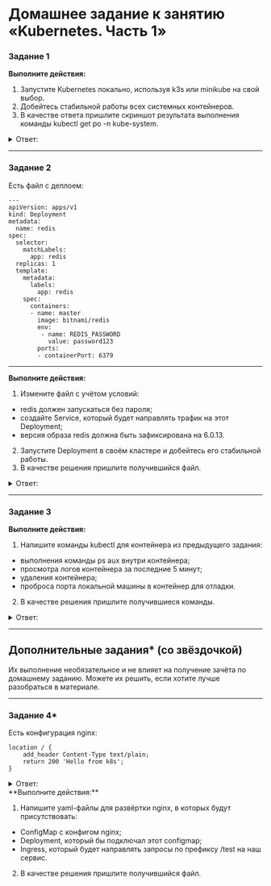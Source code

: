 # Домашнее задание к занятию «Kubernetes. Часть 1»

### Задание 1

**Выполните действия:**

1. Запустите Kubernetes локально, используя k3s или minikube на свой выбор.
1. Добейтесь стабильной работы всех системных контейнеров.
2. В качестве ответа пришлите скриншот результата выполнения команды kubectl get po -n kube-system.

<details> 
<summary> Ответ:  </summary>
 
 ![](https://user-images.githubusercontent.com/136073445/249568165-97519556-f0e3-4de1-88d5-457f66d98a99.png)

 ![](https://user-images.githubusercontent.com/136073445/249568752-1f59859f-f3ae-4107-8e75-b12997004154.png)
</details> 

------
### Задание 2


Есть файл с деплоем:

```
---
apiVersion: apps/v1
kind: Deployment
metadata:
  name: redis
spec:
  selector:
    matchLabels:
      app: redis
  replicas: 1
  template:
    metadata:
      labels:
        app: redis
    spec:
      containers:
      - name: master
        image: bitnami/redis
        env:
         - name: REDIS_PASSWORD
           value: password123
        ports:
        - containerPort: 6379
```

------
**Выполните действия:**

1. Измените файл с учётом условий:

 * redis должен запускаться без пароля;
 * создайте Service, который будет направлять трафик на этот Deployment;
 * версия образа redis должна быть зафиксирована на 6.0.13.

2. Запустите Deployment в своём кластере и добейтесь его стабильной работы.
3. В качестве решения пришлите получившийся файл.

<details> 
<summary> Ответ:  </summary>
 
```
apiVersion: apps/v1
kind: Deployment
metadata:
  name: redis
spec:
  selector:
    matchLabels:
      app: redis
  replicas: 1
  template:
    metadata:
      labels:
        app: redis
    spec:
      containers:
      - name: master
        image: bitnami/redis:6.0.13
        env:
         - name: ALLOW_EMPTY_PASSWORD
           value: "yes"
        ports:
         - containerPort: 6379

```

![](https://user-images.githubusercontent.com/136073445/249835388-d6c98843-b454-433d-bd65-fc63401c2385.png)

```
apiVersion: v1
kind: Service
metadata:
  name: redis
spec:
  selector:
    app: redis
  ports:
    - protocol: TCP
      port: 6379
      targetPort: 6379

```

![](https://user-images.githubusercontent.com/136073445/249837963-9212ce88-d742-4a90-9afa-2a56471f682d.png)
 
</details> 

------
### Задание 3

**Выполните действия:**

1. Напишите команды kubectl для контейнера из предыдущего задания:

 - выполнения команды ps aux внутри контейнера;
 - просмотра логов контейнера за последние 5 минут;
 - удаления контейнера;
 - проброса порта локальной машины в контейнер для отладки.

2. В качестве решения пришлите получившиеся команды.

<details> 
<summary> Ответ:  </summary>
- выполнения команды ps aux внутри контейнера; 
 
``` 
kubectl exec -it redis-58c6d4947b-sc29k -- ps aux
```
 
 ![](https://user-images.githubusercontent.com/136073445/249851198-566fc51c-ac2f-47f9-9aa9-4190007a5eb3.png)

- просмотра логов контейнера за последние 5 минут;

  ```
  kubectl logs --since=5m redis-58c6d4947b-sc29k
  ```

  ![](https://user-images.githubusercontent.com/136073445/249857890-ce5c0a92-5230-4931-823d-19f912926889.png)

- удаления контейнера;

```
kubectl delete -f redis.ymal
```
![](https://user-images.githubusercontent.com/136073445/249861522-4b0c908f-ae35-4ae5-8ce7-901a11f3a0df.png)

 - проброса порта локальной машины в контейнер для отладки.

```
 kubectl port-forward pod/redis-58c6d4947b-6mdb5 54321:6379
```
![](https://user-images.githubusercontent.com/136073445/249862702-ff6cbf3e-ee9b-467d-9ae5-9b7f9f6cf933.png)
 
</details> 

------
## Дополнительные задания* (со звёздочкой)

Их выполнение необязательное и не влияет на получение зачёта по домашнему заданию. Можете их решить, если хотите лучше разобраться в материале.

---

### Задание 4*

Есть конфигурация nginx:

```
location / {
    add_header Content-Type text/plain;
    return 200 'Hello from k8s';
}
```

<details> 
<summary> Ответ:  </summary>
 
</details> 
**Выполните действия:**

1. Напишите yaml-файлы для развёртки nginx, в которых будут присутствовать:

 - ConfigMap с конфигом nginx;
 - Deployment, который бы подключал этот configmap;
 - Ingress, который будет направлять запросы по префиксу /test на наш сервис.

2. В качестве решения пришлите получившийся файл.
